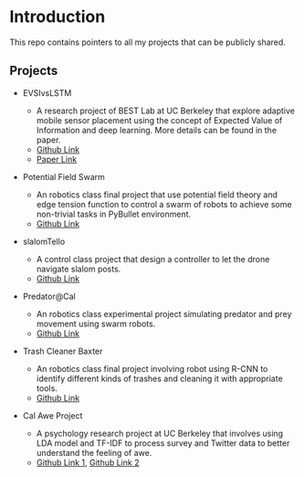 # Introduction
This repo contains pointers to all my projects that can be publicly shared.

## Projects
- EVSIvsLSTM
  - A research project of BEST Lab at UC Berkeley that explore adaptive mobile sensor placement using the concept of Expected Value of Information and deep learning. More details can be found in the paper.
  - [Github Link](https://github.com/BerkeleyExpertSystemTechnologiesLab/EVSIvsLSTM)
  - [Paper Link](https://arxiv.org/abs/2111.07552)

- Potential Field Swarm
  - An robotics class final project that use potential field theory and edge tension function to control a swarm of robots to achieve some non-trivial tasks in PyBullet environment.
  - [Github Link](https://github.com/IrvingF7/potential_field_swarm)

- slalomTello
  - A control class project that design a controller to let the drone navigate slalom posts.
  - [Github Link](https://github.com/IrvingF7/slalomTello)

- Predator@Cal
  - An robotics class experimental project simulating predator and prey movement using swarm robots.
  - [Github Link](https://github.com/IrvingF7/Predator-Cal)
  
- Trash Cleaner Baxter
  - An robotics class final project involving robot using R-CNN to identify different kinds of trashes and cleaning it with appropriate tools.
  - [Github Link](https://github.com/IrvingF7/trash_cleaner_baxter)
  
- Cal Awe Project
  - A psychology research project at UC Berkeley that involves using LDA model and TF-IDF to process survey and Twitter data to better understand the feeling of awe.
  - [Github Link 1](https://github.com/IrvingF7/CalAweLDAmodel), [Github Link 2](https://github.com/IrvingF7/CalAweTF-IDFmodel)

